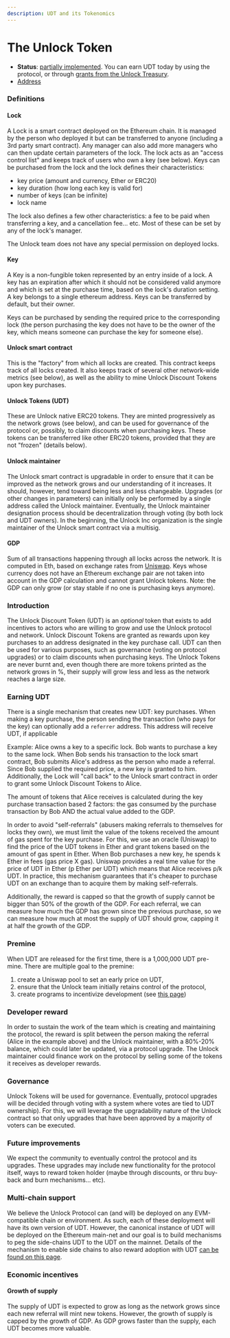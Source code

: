 ```yaml
---
description: UDT and its Tokenomics
---
```


# The Unlock Token

* **Status**: [partially implemented](https://github.com/unlock-protocol/unlock/wiki/The-Path-to-UDT!). You can earn UDT today by using the protocol, or through [grants from the Unlock Treasury](https://github.com/unlock-protocol/unlock/wiki/Unlock-Inc's-Treasury:-Grants,-bounties-and-matchings).
* [Address](https://etherscan.io/token/0x90de74265a416e1393a450752175aed98fe11517)

### Definitions

#### Lock

A Lock is a smart contract deployed on the Ethereum chain. It is managed by the person who deployed it but can be transferred to anyone \(including a 3rd party smart contract\). Any manager can also add more managers who can then update certain parameters of the lock. The lock acts as an "access control list" and keeps track of users who own a key \(see below\). Keys can be purchased from the lock and the lock defines their characteristics:

* key price \(amount and currency, Ether or ERC20\)
* key duration \(how long each key is valid for\)
* number of keys \(can be infinite\)
* lock name

The lock also defines a few other characteristics: a fee to be paid when transferring a key, and a cancellation fee... etc. Most of these can be set by any of the lock's manager.

The Unlock team does not have any special permission on deployed locks.

#### Key

A Key is a non-fungible token represented by an entry inside of a lock. A key has an expiration after which it should not be considered valid anymore and which is set at the purchase time, based on the lock's duration setting. A key belongs to a single ethereum address. Keys can be transferred by default, but their owner.

Keys can be purchased by sending the required price to the corresponding lock \(the person purchasing the key does not have to be the owner of the key, which means someone can purchase the key for someone else\).

#### Unlock smart contract

This is the "factory" from which all locks are created. This contract keeps track of all locks created. It also keeps track of several other network-wide metrics \(see below\), as well as the ability to mine Unlock Discount Tokens upon key purchases.

#### Unlock Tokens \(UDT\)

These are Unlock native ERC20 tokens. They are minted progressively as the network grows \(see below\), and can be used for governance of the protocol or, possibly, to claim discounts when purchasing keys. These tokens can be transferred like other ERC20 tokens, provided that they are not "frozen" \(details below\).

#### Unlock maintainer

The Unlock smart contract is upgradable in order to ensure that it can be improved as the network grows and our understanding of it increases. It should, however, tend toward being less and less changeable. Upgrades \(or other changes in parameters\) can initially only be performed by a single address called the Unlock maintainer. Eventually, the Unlock maintainer designation process should be decentralization through voting \(by both lock and UDT owners\). In the beginning, the Unlock Inc organization is the single maintainer of the Unlock smart contract via a multisig.

#### GDP

Sum of all transactions happening through all locks across the network. It is computed in Eth, based on exchange rates from [Uniswap](https://uniswap.exchange/). Keys whose currency does not have an Ethereum exchange pair are not taken into account in the GDP calculation and cannot grant Unlock tokens. Note: the GDP can only grow \(or stay stable if no one is purchasing keys anymore\).

### Introduction

The Unlock Discount Token \(UDT\) is an _optional_ token that exists to add incentives to actors who are willing to grow and use the Unlock protocol and network. Unlock Discount Tokens are granted as rewards upon key purchases to an address designated in the key purchase call. UDT can then be used for various purposes, such as governance \(voting on protocol upgrades\) or to claim discounts when purchasing keys. The Unlock Tokens are never burnt and, even though there are more tokens printed as the network grows in %, their supply will grow less and less as the network reaches a large size.

### Earning UDT

There is a single mechanism that creates new UDT: key purchases. When making a key purchase, the person sending the transaction \(who pays for the key\) can optionally add a `referrer` address. This address will receive UDT, if applicable

Example: Alice owns a key to a specific lock. Bob wants to purchase a key to the same lock. When Bob sends his transaction to the lock smart contract, Bob submits Alice's address as the person who made a referral. Since Bob supplied the required price, a new key is granted to him. Additionally, the Lock will "call back" to the Unlock smart contract in order to grant some Unlock Discount Tokens to Alice.

The amount of tokens that Alice receives is calculated during the key purchase transaction based 2 factors: the gas consumed by the purchase transaction by Bob AND the actual value added to the GDP.

In order to avoid "self-referrals" \(abusers making referrals to themselves for locks they own\), we must limit the value of the tokens received the amount of gas spent for the key purchase. For this, we use an oracle \(Uniswap\) to find the price of the UDT tokens in Ether and grant tokens based on the amount of gas spent in Ether. When Bob purchases a new key, he spends k Ether in fees \(gas price X gas\). Uniswap provides a real time value for the price of UDT in Ether \(p Ether per UDT\) which means that Alice receives p/k UDT. In practice, this mechanism guarantees that it's cheaper to purchase UDT on an exchange than to acquire them by making self-referrals.

Additionally, the reward is capped so that the growth of supply cannot be bigger than 50% of the growth of the GDP. For each referral, we can measure how much the GDP has grown since the previous purchase, so we can measure how much at most the supply of UDT should grow, capping it at half the growth of the GDP.

### Premine

When UDT are released for the first time, there is a 1,000,000 UDT pre-mine. There are multiple goal to the premine:

1. create a Uniswap pool to set an early price on UDT,
2. ensure that the Unlock team initially retains control of the protocol,
3. create programs to incentivize development \(see [this page](https://github.com/unlock-protocol/unlock/wiki/Unlock-Inc's-Treasury:-Grants,-bounties-and-matchings)\)

### Developer reward

In order to sustain the work of the team which is creating and maintaining the protocol, the reward is split between the person making the referral \(Alice in the example above\) and the Unlock maintainer, with a 80%-20% balance, which could later be updated, via a protocol upgrade. The Unlock maintainer could finance work on the protocol by selling some of the tokens it receives as developer rewards.

### Governance

Unlock Tokens will be used for governance. Eventually, protocol upgrades will be decided through voting with a system where votes are tied to UDT ownership\). For this, we will leverage the upgradability nature of the Unlock contract so that only upgrades that have been approved by a majority of voters can be executed.

### Future improvements

We expect the community to eventually control the protocol and its upgrades. These upgrades may include new functionality for the protocol itself, ways to reward token holder \(maybe through discounts, or thru buy-back and burn mechanisms... etc\).

### Multi-chain support

We believe the Unlock Protocol can \(and will\) be deployed on any EVM-compatible chain or environment. As such, each of these deployment will have its own version of UDT. However, the canonical instance of UDT will be deployed on the Ethereum main-net and our goal is to build mechanisms to peg the side-chains UDT to the UDT on the mainnet. Details of the mechanism to enable side chains to also reward adoption with UDT [can be found on this page](https://github.com/unlock-protocol/unlock/wiki/UDT-on-side-chains-and-L2).

### Economic incentives

#### Growth of supply

The supply of UDT is expected to grow as long as the network grows since each new referral will mint new tokens. However, the growth of supply is capped by the growth of GDP. As GDP grows faster than the supply, each UDT becomes more valuable.

